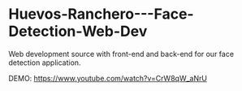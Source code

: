# Huevos-Ranchero---Face-Detection-Web-Dev
Web development source with front-end and back-end for our face detection application.

DEMO: https://www.youtube.com/watch?v=CrW8qW_aNrU
